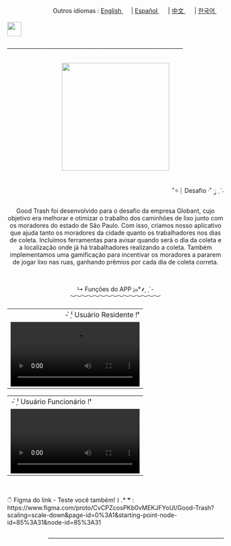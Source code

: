 <div align="right">
  Outros idiomas : <a href="https://github.com/LlynS2/Good_Trash" target="_blank">English <img src="https://github.com/user-attachments/assets/8e065c04-101a-4fd8-814c-b8e6778fca1a" width="15"></a> | <a href="https://github.com/LlynS2/Good_Trash/tree/Español" target="_blank">Español <img src="https://github.com/user-attachments/assets/0a4eb85c-cd21-43fc-bd98-7c1042f7b08e" width="17"></a> | <a href="https://github.com/LlynS2/Good_Trash/tree/中文" target="_blank">中文 <img src="https://github.com/user-attachments/assets/e3939437-846c-452f-b2a8-ec4dc394d7d9" width="17"></a> | <a href="https://github.com/LlynS2/Good_Trash/tree/한국어" target="_blank">한국어 <img src="https://github.com/user-attachments/assets/5f6886c4-4a79-49b7-b33c-053e1b7ba8c4" width="17"></a>
</div><br>
<div align="left" >
 <img height="33px" src="https://github.com/user-attachments/assets/87cbc476-cf48-422e-9285-b698e6f368ba">
 <p>________________________________________________________________</p><br>
</div> 
<div align="center" >
  <img height="250px" src="https://user-images.githubusercontent.com/86667062/209580312-b6a2274a-5c0a-4d35-9194-b6631cc58b5d.png"><br><br>
  <p align="right">
    ˚✧┊ Desafio ·˚ ༘ ˎˊ˗<br>
    <p align="center">
  <p>
   Good Trash foi desenvolvido para o desafio da empresa Globant, cujo objetivo era melhorar e otimizar o trabalho dos caminhões de lixo junto com os moradores do estado de São Paulo. Com isso, criamos nosso aplicativo que ajuda tanto os moradores da cidade quanto os trabalhadores nos dias de coleta.
Incluímos ferramentas para avisar quando será o dia da coleta e a localização onde já há trabalhadores realizando a coleta. Também implementamos uma gamificação para incentivar os moradores a pararem de jogar lixo nas ruas, ganhando prêmios por cada dia de coleta correta.
  </p>
</div><br>
<div>
  <p align="center">
    ↳ Funções do APP ¡๑°⸙͎ ˎ´-<br>︶︶︶︶︶︶︶︶︶︶︶︶︶︶︶
  </p>
  <table>
     <tr><td align="right" >- ̗̀⁽ Usuário Residente !❜</td></tr>
     <tr><td><video src="https://user-images.githubusercontent.com/86667062/209581903-9936cd1d-396c-4db8-9544-bf3ab89e5db5.mp4"></td></tr>
  </table>  
  <table>
     <tr><td align="left" >- ̗̀⁽ Usuário Funcionário !❜</td></tr>
     <tr><td><video src="https://user-images.githubusercontent.com/86667062/209581931-6bf20b77-c706-47b6-9f0b-431da4109b97.mp4"></td></tr>
  </table>  
</div><br>
       
 <p>
     ੈ  Figma do link - Teste você também! ꒱ .* ❞ : <br>
     https://www.figma.com/proto/CvCPZcosPKb0vMEKJFYoUI/Good-Trash?scaling=scale-down&page-id=0%3A1&starting-point-node-id=85%3A31&node-id=85%3A31
  </p>

<div align="right">
   <p>________________________________________________________________</p><br>
</div>
